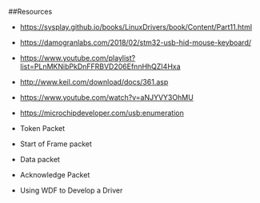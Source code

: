 ##Resources

+   https://sysplay.github.io/books/LinuxDrivers/book/Content/Part11.html

+   https://damogranlabs.com/2018/02/stm32-usb-hid-mouse-keyboard/

+   https://www.youtube.com/playlist?list=PLnMKNibPkDnFFRBVD206EfnnHhQZI4Hxa

+   http://www.keil.com/download/docs/361.asp

+   https://www.youtube.com/watch?v=aNJYVY3OhMU

+   https://microchipdeveloper.com/usb:enumeration


+   Token Packet
 +   Start of Frame packet
  +  Data packet
   + Acknowledge Packet
   
   
   + Using WDF to Develop a Driver
